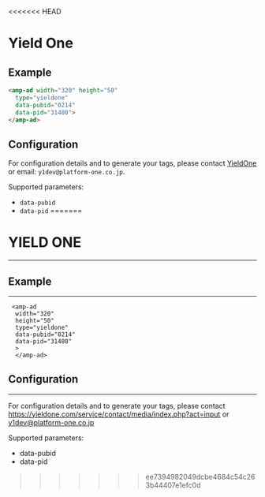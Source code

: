 <<<<<<< HEAD
<!---
Copyright 2016 The AMP HTML Authors. All Rights Reserved.

Licensed under the Apache License, Version 2.0 (the "License");
you may not use this file except in compliance with the License.
You may obtain a copy of the License at

      http://www.apache.org/licenses/LICENSE-2.0

Unless required by applicable law or agreed to in writing, software
distributed under the License is distributed on an "AS-IS" BASIS,
WITHOUT WARRANTIES OR CONDITIONS OF ANY KIND, either express or implied.
See the License for the specific language governing permissions and
limitations under the License.
-->

# Yield One

## Example

```html
<amp-ad width="320" height="50"
  type="yieldone"
  data-pubid="0214"
  data-pid="31480">
</amp-ad>
```

## Configuration


For configuration details and to generate your tags, please contact [YieldOne](https://yieldone.com/service/contact/media/index.php) or email: `y1dev@platform-one.co.jp`.

Supported parameters:

- `data-pubid`
- `data-pid`
=======
 # YIELD ONE
 ---

 ## Example
 ---

     <amp-ad
      width="320"
      height="50"
      type="yieldone"
      data-pubid="0214"
      data-pid="31480"
      >
      </amp-ad>


 ## Configuration
---
 For configuration details and to generate your tags, please contact https://yieldone.com/service/contact/media/index.php?act=input or <y1dev@platform-one.co.jp>

 Supported parameters:

 - data-pubid
 - data-pid
>>>>>>> ee7394982049dcbe4684c54c263b44407e1efc0d
